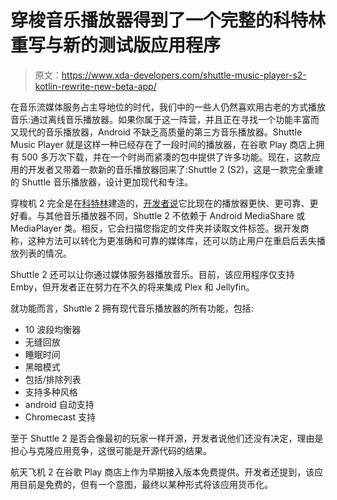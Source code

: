 # 穿梭音乐播放器得到了一个完整的科特林重写与新的测试版应用程序

> 原文：<https://www.xda-developers.com/shuttle-music-player-s2-kotlin-rewrite-new-beta-app/>

在音乐流媒体服务占主导地位的时代，我们中的一些人仍然喜欢用古老的方式播放音乐:通过离线音乐播放器。如果你属于这一阵营，并且正在寻找一个功能丰富而又现代的音乐播放器，Android 不缺乏高质量的第三方音乐播放器。Shuttle Music Player 就是这样一种已经存在了一段时间的播放器，在谷歌 Play 商店上拥有 500 多万次下载，并在一个时尚而紧凑的包中提供了许多功能。现在，这款应用的开发者又带着一款新的音乐播放器回来了:Shuttle 2 (S2)，这是一款完全重建的 Shuttle 音乐播放器，设计更加现代和专注。

穿梭机 2 完全是在[科特林](https://www.xda-developers.com/google-support-kotlin-android-apps/)建造的，[开发者说](https://www.reddit.com/r/androidapps/comments/klotpx/dev_shuttle_2_is_now_in_open_beta/)它比现在的播放器更快、更可靠、更好看。与其他音乐播放器不同，Shuttle 2 不依赖于 Android MediaShare 或 MediaPlayer 类。相反，它会扫描您指定的文件夹并读取文件标签。据开发商称，这种方法可以转化为更准确和可靠的媒体库，还可以防止用户在重启后丢失播放列表的情况。

Shuttle 2 还可以让你通过媒体服务器播放音乐。目前，该应用程序仅支持 Emby，但开发者正在努力在不久的将来集成 Plex 和 Jellyfin。

就功能而言，Shuttle 2 拥有现代音乐播放器的所有功能，包括:

*   10 波段均衡器
*   无缝回放
*   睡眠时间
*   黑暗模式
*   包括/排除列表
*   支持多种风格
*   android 自动支持
*   Chromecast 支持

至于 Shuttle 2 是否会像最初的玩家一样开源，开发者说他们还没有决定，理由是担心与克隆应用竞争，这很可能是开源代码的结果。

航天飞机 2 在谷歌 Play 商店上作为早期接入版本免费提供。开发者还提到，该应用目前是免费的，但有一个意图，最终以某种形式将该应用货币化。